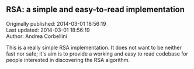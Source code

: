 ## RSA: a simple and easy-to-read implementation  
Originally published: 2014-03-01 18:56:19  
Last updated: 2014-03-01 18:56:19  
Author: Andrea Corbellini  
  
This is a really simple RSA implementation. It does not want to be neither fast nor safe; it's aim is to provide a working and easy to read codebase for people interested in discovering the RSA algorithm.